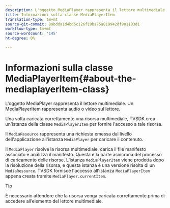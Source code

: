 ```yaml
---
description: L'oggetto MediaPlayer rappresenta il lettore multimediale. Un MediaPlayerItem rappresenta audio o video sul lettore.
title: Informazioni sulla classe MediaPlayerItem
translation-type: tm+mt
source-git-commit: 89bdda1d4bd5c126f19ba75a819942df901183d1
workflow-type: tm+mt
source-wordcount: '145'
ht-degree: 0%

---
```



# Informazioni sulla classe MediaPlayerItem{#about-the-mediaplayeritem-class}

L&#39;oggetto MediaPlayer rappresenta il lettore multimediale. Un MediaPlayerItem rappresenta audio o video sul lettore.

<!--<a id="section_01BC89E5C5A94D0A95EF9D29FBCE758A"></a>-->

Una volta caricata correttamente una risorsa multimediale, TVSDK crea un&#39;istanza della classe `MediaPlayerItem` per fornire l&#39;accesso a tale risorsa.

Il `MediaResource` rappresenta una richiesta emessa dal livello dell&#39;applicazione all&#39;istanza `MediaPlayer` per caricare il contenuto.

Il `MediaPlayer` risolve la risorsa multimediale, carica il file manifesto associato e analizza il manifesto. Questa è la parte asincrona del processo di caricamento delle risorse. L’istanza `MediaPlayerItem` viene prodotta dopo la risoluzione della risorsa, e questa istanza è una versione risolta di un `MediaResource`. TVSDK fornisce l&#39;accesso all&#39;istanza `MediaPlayerItem` appena creata tramite `MediaPlayer.currentItem`.

>[!TIP]
>
>È necessario attendere che la risorsa venga caricata correttamente prima di accedere all’elemento del lettore multimediale.

